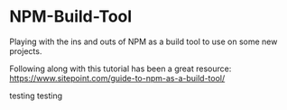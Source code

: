 # NPM-Build-Tool
Playing with the ins and outs of NPM as a build tool to use on some new projects.

Following along with this tutorial has been a great resource: 
https://www.sitepoint.com/guide-to-npm-as-a-build-tool/

testing 
testing
